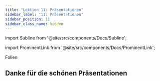 ```yaml
---
title: "Lektion 11: Präsentationen"
sidebar_label: "11: Präsentationen"
sidebar_position: 11
sidebar_class_name: hidden
---
```


import Subline from '@site/src/components/Docs/Subline';

<Subline text="Look at my website" />

import ProminentLink from '@site/src/components/Docs/ProminentLink';

<ProminentLink link="https://docs.google.com/presentation/d/1KjQ1i-Q4-fflU9KK-F2TBTRBrjyAuqMSmoY0dQOmAMI">Folien</ProminentLink>

## Danke für die schönen Präsentationen
